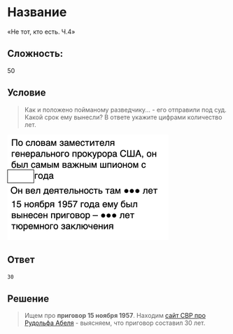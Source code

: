 # Название
«Не тот, кто есть. Ч.4»

## Сложность:
50

## Условие
> Как и положено пойманому разведчику... - его отправили под суд. Какой срок ему вынесли? В ответе укажите цифрами количество лет.

![](task.png)

## Ответ
`30`

## Решение
> Ищем про **приговор 15 ноября 1957**. Находим [сайт СВР про Рудольфа Абеля](http://svr.gov.ru/smi/2009/11/krzv20091114.htm) - выясняем, что приговор составил 30 лет.
